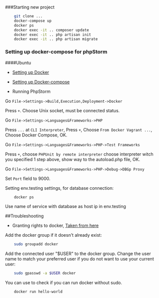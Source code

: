 ###Starting new project
```bash
    git clone ...
    docker-compose up
    docker ps
    docker exec -it .. composer update 
    docker exec -it .. php artisan init
    docker exec -it .. php artisan migrate
```

### Setting up docker-compose for phpStorm

####Ubuntu

* [Setting up Docker](https://docs.docker.com/install/linux/docker-ce/ubuntu/#install-docker-ce-1)

* [Setting up Docker-compose](https://docs.docker.com/compose/install/)

* Running PhpStorm

Go `File->Settings->Build,Execution,Deployment->Docker`

Press `+`. Choose Unix socket, must be connected status.

Go `File->Settings->Languages&Frameworks->PHP` 
 
Press `...` at `CLI Interpreter`, Press `+`, Choose `From Docker Vagrant ...`, Choose Docker Compose, OK.

Go `File->Settings->Languages&Frameworks->PHP->Test Frameworks` 
 
Press `+`, choose `PHPUnit by remote interpreter` choose interpreter witch you specified 1 step above, 
show way to the autoload.php file, OK.

Go `File->Settings->Languages&Frameworks->PHP->Debug->DBGp Proxy` 
 
Set `Port` field to 9000.

Setting env.testing settings, for database connection: 

```bash
    docker ps
```

Use name of service with database as host ip in env.testing

##Troubleshooting

* Granting rights to docker, [Taken from here](https://askubuntu.com/questions/477551/how-can-i-use-docker-without-sudo)

Add the docker group if it doesn't already exist:

```bash
    sudo groupadd docker
```

Add the connected user "$USER" to the docker group. Change the user name to match your preferred user if you do not want to use your current user:

```bash
    sudo gpasswd -a $USER docker
```

You can use to check if you can run docker without sudo.

```bash
    docker run hello-world
```
